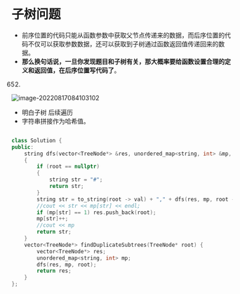 # 子树问题

+ 前序位置的代码只能从函数参数中获取父节点传递来的数据，而后序位置的代码不仅可以获取参数数据，还可以获取到子树通过函数返回值传递回来的数据。
+ **那么换句话说，一旦你发现题目和子树有关，那大概率要给函数设置合理的定义和返回值，在后序位置写代码了**。



652.

![image-20220817084103102](E:\study\算法整理\typera_image\image-20220817084103102.png)



+ 明白子树 后续遍历
+ 字符串拼接作为哈希值。



```cpp

class Solution {
public:
    string dfs(vector<TreeNode*> &res, unordered_map<string, int> &mp, TreeNode* root)
    {
        if (root == nullptr)
        {
            string str = "#";
            return str;
        }
        string str = to_string(root -> val) + "," + dfs(res, mp, root -> left) + "," + dfs(res, mp, root -> right);
        //cout << str << mp[str] << endl;
        if (mp[str] == 1) res.push_back(root);
        mp[str]++;
        //cout << mp
        return str;
    }
    vector<TreeNode*> findDuplicateSubtrees(TreeNode* root) {
        vector<TreeNode*> res;
        unordered_map<string, int> mp;
        dfs(res, mp, root);
        return res;
    }
};
```



